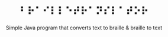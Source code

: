 <h1 align="center">⠃⠗⠁⠊⠇⠇⠑⠞⠗⠁⠝⠎⠇⠁⠞⠕⠗</h1>
<p align="center">Simple Java program that converts text to braille & braille to text</p>

